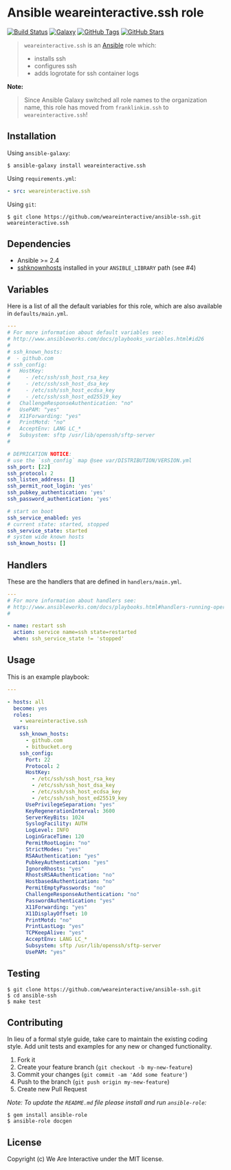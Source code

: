 # Ansible weareinteractive.ssh role

[![Build Status](https://img.shields.io/travis/weareinteractive/ansible-ssh.svg)](https://travis-ci.org/weareinteractive/ansible-ssh)
[![Galaxy](http://img.shields.io/badge/galaxy-weareinteractive.ssh-blue.svg)](https://galaxy.ansible.com/list#/roles/3275)
[![GitHub Tags](https://img.shields.io/github/tag/weareinteractive/ansible-ssh.svg)](https://github.com/weareinteractive/ansible-ssh)
[![GitHub Stars](https://img.shields.io/github/stars/weareinteractive/ansible-ssh.svg)](https://github.com/weareinteractive/ansible-ssh)

> `weareinteractive.ssh` is an [Ansible](http://www.ansible.com) role which:
>
> * installs ssh
> * configures ssh
> * adds logrotate for ssh container logs

**Note:**

> Since Ansible Galaxy switched all role names to the organization name, this role has moved from `franklinkim.ssh` to `weareinteractive.ssh`!

## Installation

Using `ansible-galaxy`:

```shell
$ ansible-galaxy install weareinteractive.ssh
```

Using `requirements.yml`:

```yaml
- src: weareinteractive.ssh
```

Using `git`:

```shell
$ git clone https://github.com/weareinteractive/ansible-ssh.git weareinteractive.ssh
```

## Dependencies

* Ansible >= 2.4
* [sshknownhosts](https://github.com/bfmartin/ansible-sshknownhosts) installed in your `ANSIBLE_LIBRARY` path (see #4)

## Variables

Here is a list of all the default variables for this role, which are also available in `defaults/main.yml`.

```yaml
---
# For more information about default variables see:
# http://www.ansibleworks.com/docs/playbooks_variables.html#id26
#
# ssh_known_hosts:
#  - github.com
# ssh_config:
#   HostKey:
#     - /etc/ssh/ssh_host_rsa_key
#     - /etc/ssh/ssh_host_dsa_key
#     - /etc/ssh/ssh_host_ecdsa_key
#     - /etc/ssh/ssh_host_ed25519_key
#   ChallengeResponseAuthentication: "no"
#   UsePAM: "yes"
#   X11Forwarding: "yes"
#   PrintMotd: "no"
#   AcceptEnv: LANG LC_*
#   Subsystem: sftp /usr/lib/openssh/sftp-server
#

# DEPRICATION NOTICE:
# use the `ssh_config` map @see var/DISTRIBUTION/VERSION.yml
ssh_port: [22]
ssh_protocol: 2
ssh_listen_address: []
ssh_permit_root_login: 'yes'
ssh_pubkey_authentication: 'yes'
ssh_password_authentication: 'yes'

# start on boot
ssh_service_enabled: yes
# current state: started, stopped
ssh_service_state: started
# system wide known hosts
ssh_known_hosts: []

```

## Handlers

These are the handlers that are defined in `handlers/main.yml`.

```yaml
---
# For more information about handlers see:
# http://www.ansibleworks.com/docs/playbooks.html#handlers-running-operations-on-change
#

- name: restart ssh
  action: service name=ssh state=restarted
  when: ssh_service_state != 'stopped'

```


## Usage

This is an example playbook:

```yaml
---

- hosts: all
  become: yes
  roles:
    - weareinteractive.ssh
  vars:
    ssh_known_hosts:
      - github.com
      - bitbucket.org
    ssh_config:
      Port: 22
      Protocol: 2
      HostKey:
        - /etc/ssh/ssh_host_rsa_key
        - /etc/ssh/ssh_host_dsa_key
        - /etc/ssh/ssh_host_ecdsa_key
        - /etc/ssh/ssh_host_ed25519_key
      UsePrivilegeSeparation: "yes"
      KeyRegenerationInterval: 3600
      ServerKeyBits: 1024
      SyslogFacility: AUTH
      LogLevel: INFO
      LoginGraceTime: 120
      PermitRootLogin: "no"
      StrictModes: "yes"
      RSAAuthentication: "yes"
      PubkeyAuthentication: "yes"
      IgnoreRhosts: "yes"
      RhostsRSAAuthentication: "no"
      HostbasedAuthentication: "no"
      PermitEmptyPasswords: "no"
      ChallengeResponseAuthentication: "no"
      PasswordAuthentication: "yes"
      X11Forwarding: "yes"
      X11DisplayOffset: 10
      PrintMotd: "no"
      PrintLastLog: "yes"
      TCPKeepAlive: "yes"
      AcceptEnv: LANG LC_*
      Subsystem: sftp /usr/lib/openssh/sftp-server
      UsePAM: "yes"


```


## Testing

```shell
$ git clone https://github.com/weareinteractive/ansible-ssh.git
$ cd ansible-ssh
$ make test
```

## Contributing
In lieu of a formal style guide, take care to maintain the existing coding style. Add unit tests and examples for any new or changed functionality.

1. Fork it
2. Create your feature branch (`git checkout -b my-new-feature`)
3. Commit your changes (`git commit -am 'Add some feature'`)
4. Push to the branch (`git push origin my-new-feature`)
5. Create new Pull Request

*Note: To update the `README.md` file please install and run `ansible-role`:*

```shell
$ gem install ansible-role
$ ansible-role docgen
```

## License
Copyright (c) We Are Interactive under the MIT license.
